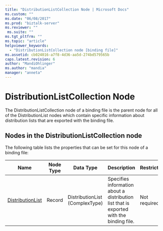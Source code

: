 ```yaml
---
title: "DistributionListCollection Node | Microsoft Docs"
ms.custom: ""
ms.date: "06/08/2017"
ms.prod: "biztalk-server"
ms.reviewer: ""
 ms.suite: ""
ms.tgt_pltfrm: ""
ms.topic: "article"
helpviewer_keywords: 
  - "DistributionListCollection node [binding file]"
ms.assetid: cb024016-a7f8-4d36-aa5d-274bd579565b
caps.latest.revision: 6
author: "MandiOhlinger"
ms.author: "mandia"
manager: "anneta"
---
```

# DistributionListCollection Node
The DistributionListCollection node of a binding file is the parent node for all of the DistributionList nodes which contain specific information about distribution lists that are exported with the binding file.  
  
## Nodes in the DistributionListCollection node  
 The following table lists the properties that can be set for this node of a binding file:  
  
|**Name**|**Node Type**|**Data Type**|**Description**|**Restrictions**|**Comments**|  
|--------------|-------------------|-------------------|---------------------|----------------------|------------------|  
|[DistributionList](../core/distributionlist-distributionlistcollection-node.md)|Record|DistributionList (ComplexType)|Specifies information about a distribution list that is exported with the binding file.|Not required|Default value: none|